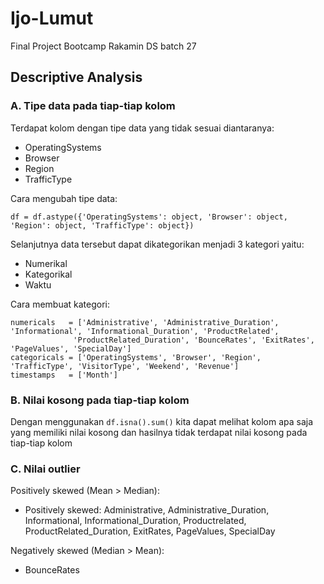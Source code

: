 # Ijo-Lumut
Final Project Bootcamp Rakamin DS batch 27
## Descriptive Analysis


### A. Tipe data pada tiap-tiap kolom <br>
Terdapat kolom dengan tipe data yang tidak sesuai diantaranya: <br>
- OperatingSystems <br> 
- Browser <br>
- Region <br>
- TrafficType <br>

Cara mengubah tipe data:

```code
df = df.astype({'OperatingSystems': object, 'Browser': object, 'Region': object, 'TrafficType': object})
```

Selanjutnya data tersebut dapat dikategorikan menjadi 3 kategori yaitu: <br>
- Numerikal
- Kategorikal
- Waktu

Cara membuat kategori:
```code
numericals   = ['Administrative', 'Administrative_Duration', 'Informational', 'Informational_Duration', 'ProductRelated', 
              'ProductRelated_Duration', 'BounceRates', 'ExitRates', 'PageValues', 'SpecialDay']
categoricals = ['OperatingSystems', 'Browser', 'Region', 'TrafficType', 'VisitorType', 'Weekend', 'Revenue']
timestamps   = ['Month']
```

### B. Nilai kosong pada tiap-tiap kolom <br>
Dengan menggunakan `df.isna().sum()` kita dapat melihat kolom apa saja yang memiliki nilai kosong dan hasilnya tidak terdapat nilai kosong pada tiap-tiap kolom

### C. Nilai outlier <br>
Positively skewed (Mean > Median):<br>
- Positively skewed: Administrative, Administrative_Duration, Informational, Informational_Duration, Productrelated, ProductRelated_Duration, ExitRates, PageValues, SpecialDay<br> 

Negatively skewed (Median > Mean):<br>
- BounceRates
